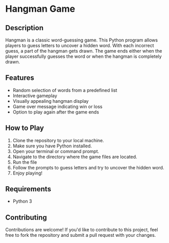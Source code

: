 # Hangman Game

## Description
Hangman is a classic word-guessing game. This Python program allows players to guess letters to uncover a hidden word. With each incorrect guess, a part of the hangman gets drawn. The game ends either when the player successfully guesses the word or when the hangman is completely drawn.

## Features
- Random selection of words from a predefined list
- Interactive gameplay
- Visually appealing hangman display
- Game over message indicating win or loss
- Option to play again after the game ends

## How to Play
1. Clone the repository to your local machine.
2. Make sure you have Python installed.
3. Open your terminal or command prompt.
4. Navigate to the directory where the game files are located.
5. Run the file
6. Follow the prompts to guess letters and try to uncover the hidden word.
7. Enjoy playing!

## Requirements
- Python 3

## Contributing
Contributions are welcome! If you'd like to contribute to this project, feel free to fork the repository and submit a pull request with your changes.
